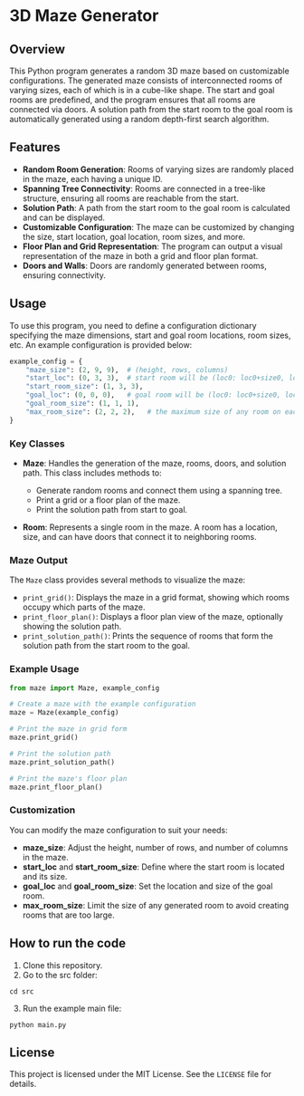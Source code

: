 # 3D Maze Generator

## Overview
This Python program generates a random 3D maze based on customizable configurations. The generated maze consists of interconnected rooms of varying sizes, each of which is in a cube-like shape. The start and goal rooms are predefined, and the program ensures that all rooms are connected via doors. A solution path from the start room to the goal room is automatically generated using a random depth-first search algorithm.

## Features
- **Random Room Generation**: Rooms of varying sizes are randomly placed in the maze, each having a unique ID.
- **Spanning Tree Connectivity**: Rooms are connected in a tree-like structure, ensuring all rooms are reachable from the start.
- **Solution Path**: A path from the start room to the goal room is calculated and can be displayed.
- **Customizable Configuration**: The maze can be customized by changing the size, start location, goal location, room sizes, and more.
- **Floor Plan and Grid Representation**: The program can output a visual representation of the maze in both a grid and floor plan format.
- **Doors and Walls**: Doors are randomly generated between rooms, ensuring connectivity.

## Usage
To use this program, you need to define a configuration dictionary specifying the maze dimensions, start and goal room locations, room sizes, etc. An example configuration is provided below:

```python
example_config = {
    "maze_size": (2, 9, 9),  # (height, rows, columns)
    "start_loc": (0, 3, 3),  # start room will be (loc0: loc0+size0, loc1: loc1+size1, loc2: loc2+size2)
    "start_room_size": (1, 3, 3),
    "goal_loc": (0, 0, 0),   # goal room will be (loc0: loc0+size0, loc1: loc1+size1, loc2: loc2+size2)
    "goal_room_size": (1, 1, 1),
    "max_room_size": (2, 2, 2),   # the maximum size of any room on each dimension
}
```

### Key Classes
- **Maze**: Handles the generation of the maze, rooms, doors, and solution path. This class includes methods to:
  - Generate random rooms and connect them using a spanning tree.
  - Print a grid or a floor plan of the maze.
  - Print the solution path from start to goal.

- **Room**: Represents a single room in the maze. A room has a location, size, and can have doors that connect it to neighboring rooms.

### Maze Output
The `Maze` class provides several methods to visualize the maze:
- `print_grid()`: Displays the maze in a grid format, showing which rooms occupy which parts of the maze.
- `print_floor_plan()`: Displays a floor plan view of the maze, optionally showing the solution path.
- `print_solution_path()`: Prints the sequence of rooms that form the solution path from the start room to the goal.

### Example Usage
```python
from maze import Maze, example_config

# Create a maze with the example configuration
maze = Maze(example_config)

# Print the maze in grid form
maze.print_grid()

# Print the solution path
maze.print_solution_path()

# Print the maze's floor plan
maze.print_floor_plan()
```

### Customization
You can modify the maze configuration to suit your needs:
- **maze_size**: Adjust the height, number of rows, and number of columns in the maze.
- **start_loc** and **start_room_size**: Define where the start room is located and its size.
- **goal_loc** and **goal_room_size**: Set the location and size of the goal room.
- **max_room_size**: Limit the size of any generated room to avoid creating rooms that are too large.

## How to run the code
1. Clone this repository.
2. Go to the src folder:
```commandline
cd src
```
3. Run the example main file:
```commandline
python main.py
```

## License
This project is licensed under the MIT License. See the `LICENSE` file for details.
